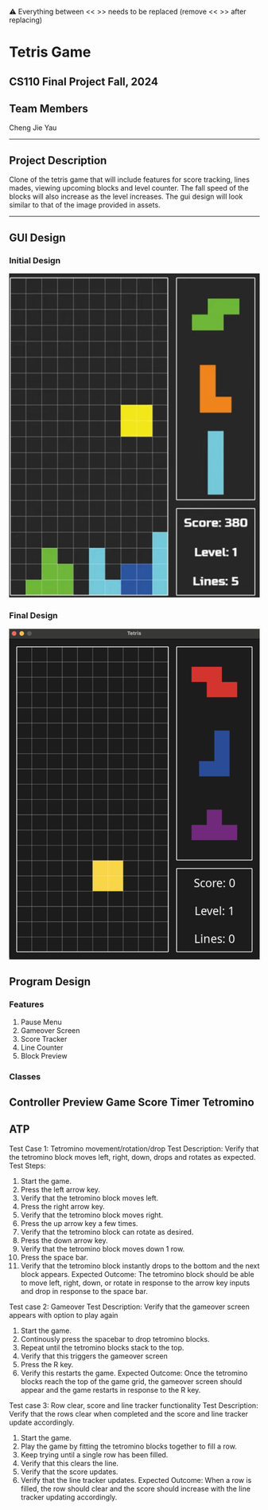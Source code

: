 
:warning: Everything between << >> needs to be replaced (remove << >> after replacing)

# Tetris Game
## CS110 Final Project  Fall, 2024

## Team Members

Cheng Jie Yau

***

## Project Description

Clone of the tetris game that will include features for score tracking, lines mades, viewing upcoming blocks and level counter. The fall speed of the blocks will also increase as the level increases. The gui design will look similar to that of the image provided in assets.

***    

## GUI Design

### Initial Design

![initial gui](assets/gui.jpg)

### Final Design

![final gui](assets/finalgui.jpg)

## Program Design

### Features

1. Pause Menu
2. Gameover Screen
3. Score Tracker
4. Line Counter
5. Block Preview

### Classes
Controller
Preview
Game
Score
Timer
Tetromino
-

## ATP
Test Case 1: Tetromino movement/rotation/drop
Test Description: Verify that the tetromino block moves left, right, down, drops and rotates as expected.
Test Steps:
1. Start the game.
2. Press the left arrow key.
3. Verify that the tetromino block moves left.
4. Press the right arrow key.
5. Verify that the tetromino block moves right.
6. Press the up arrow key a few times.
7. Verify that the tetromino block can rotate as desired.
8. Press the down arrow key.
9. Verify that the tetromino block moves down 1 row.
10. Press the space bar.
11. Verify that the tetromino block instantly drops to the bottom and the next block appears.
Expected Outcome: The tetromino block should be able to move left, right, down, or rotate in response to the arrow key inputs and drop in response to the space bar.

Test case 2: Gameover
Test Description: Verify that the gameover screen appears with option to play again
1. Start the game.
2. Continously press the spacebar to drop tetromino blocks.
3. Repeat until the tetromino blocks stack to the top.
4. Verify that this triggers the gameover screen
5. Press the R key.
6. Verify this restarts the game.
Expected Outcome: Once the tetromino blocks reach the top of the game grid, the gameover screen should appear and the game restarts in response to the R key.

Test case 3: Row clear, score and line tracker functionality
Test Description: Verify that the rows clear when completed and the score and line tracker update accordingly.
1. Start the game.
2. Play the game by fitting the tetromino blocks together to fill a row.
3. Keep trying until a single row has been filled.
4. Verify that this clears the line.
6. Verify that the score updates.
7. Verify that the line tracker updates.
Expected Outcome: When a row is filled, the row should clear and the score should increase with the line tracker updating accordingly.




